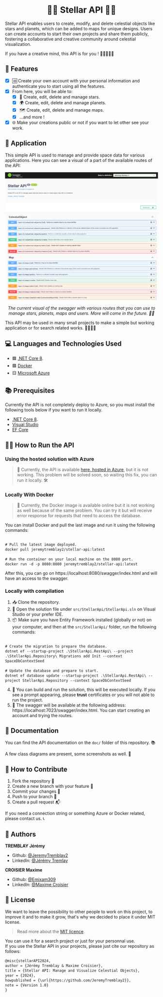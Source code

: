 <h1 align="center"> 🌌🚀 Stellar API 🌠🌟 </h1>

Stellar API enables users to create, modify, and delete celestial objects like stars and planets, which can be added to maps for unique designs. Users can create accounts to start their own projects and share them publicly, fostering a collaborative and creative community around celestial visualization.

If you have a creative mind, this API is for you ! 🎨👩‍🎨👨‍🎨

## 🚀 Features

- [x] 🆔 Create your own account with your personal information and authenticate you to start using all the features.
- [x] From here, you will be able to:
  - [x] 🌟 Create, edit, delete and manage stars.
  - [x] 🌍 Create, edit, delete and manage planets.
  - [x] 🗺️ Create, edit, delete and manage maps.
  - [x] ...and more !
- [x] 🌐 Make your creations public or not if you want to let other see your work.

## 📱 Application

This simple API is used to manage and provide space data for various applications. Here you can see a visual of a part of the available routes of the API:

<p align="center">
    <img src="./doc/images/swagger_preview.png" width="800px"/>
</p>
<p align="center" text>
    <i>
        The current visual of the swagger with various routes that you can use to manage stars, planets, maps and users. More will come in the future. 🚀🌌
    </i>
</p>

This API may be used in many small projects to make a simple but working application or for search related works. 🕵️‍♀️🕵️‍♂️

## 💻 Languages and Technologies Used

- 🟦 [.NET Core 8](https://dotnet.microsoft.com/en-us/download/dotnet/8.0).
- 🟩 [Docker](https://www.docker.com/)
- 🟨 [Microsoft Azure](https://azure.microsoft.com/)

## 📚 Prerequisites

Currently the API is not completely deploy to Azure, so you must install the following tools below if you want to run it locally.

- [.NET Core 8](https://dotnet.microsoft.com/en-us/download/dotnet/8.0).
- [Visual Studio](https://visualstudio.microsoft.com/)
- [EF Core](https://learn.microsoft.com/en-us/ef/core/)

## 🏃‍♂️ How to Run the API

### Using the hosted solution with Azure

> 🚧 Currently, the API is available [here, hosted in Azure](https://stellar-api-web.azurewebsites.net/swagger/index.html), but it is not working. This problem will be solved soon, so waiting this fix, you can run it locally. 🛠️

### Locally With Docker

> 🚧 Currently, the Docker image is available online but it is not working as well because of the same problem. You can try it but will receive error response for requests that need to access the database.

You can install Docker and pull the last image and run it using the following commands:

```shell

# Pull the latest image deployed.
docker pull jeremytremblay2/stellar-api:latest

# Run the container on your local machine on the 8080 port.
docker run -d -p 8080:8080 jeremytremblay2/stellar-api:latest

```

After this, you can go on https://localhost:8080/swagger/index.html and will have an access to the swagger.

### Locally with compilation

1. 📥 Clone the repository.
2. 📁 Open the solution file under `src/StellarApi/StellarApi.sln` on Visual Studio or your prefer IDE.
3. 📦 Make sure you have Entity Framework installed (globally or not) on your computer, and then at the `src/StellarApi/` folder, run the following commands:

```shell

# Create the migration to prepare the database.
dotnet ef --startup-project .\StellarApi.RestApi\ --project .\StellarApi.Repository\ Migrations add Init --context SpaceDbContextSeed

# Update the database and prepare to start.
dotnet ef database update --startup-project .\StellarApi.RestApi\ --project StellarApi.Repository --context SpaceDbContextSeed

```

4. 🚀 You can build and run the solution, this will be executed locally. If you see a prompt appearing, please **trust** certificates or you will not able to run the project.
5. 🌟 The swagger will be available at the following address: https://localhost:7023/swagger/index.html. You can start creating an account and trying the routes.

## 📖 Documentation

You can find the API documentation on the `doc/` folder of this repository. 📚

A few class diagrams are present, some screenshots as well. 📸

## 🤝 How to Contribute

1. Fork the repository 🍴
2. Create a new branch with your feature 🌿
3. Commit your changes 💾
4. Push to your branch 🚀
5. Create a pull request 📬

If you need a connection string or something Azure or Docker related, please contact us. 📞

## 👥 Authors

**TREMBLAY Jérémy**

- Github: [@JeremyTremblay2](https://github.com/JeremyTremblay2)
- LinkedIn: [@Jérémy Tremlay](https://fr.linkedin.com/in/j%C3%A9r%C3%A9my-tremblay2)

**CROISIER Maxime**

- Github: [@Emixam309](https://github.com/Emixam309)
- LinkedIn: [@Maxime Croisier](https://www.linkedin.com/in/maxime-croisier-425131220/)

## 📝 License

We want to leave the possibility to other people to work on this project, to improve it and to make it grow, that's why we decided to place it under MIT license.

> Read more about the [MIT licence](https://opensource.org/licenses/MIT).

You can use it for a search project or just for your personnal use.  
If you use the Stellar API in your projects, please just cite our repository as follows:

```
@misc{stellarAPI2024,
author = {Jérémy Tremblay & Maxime Croisier},
title = {Stellar API: Manage and Visualize Celestial Objects},
year = {2024},
howpublished = {\url{https://github.com/JeremyTremblay2}},
note = {Version 1.0}
}
```
